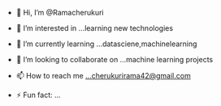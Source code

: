 - 👋 Hi, I’m @Ramacherukuri
- 👀 I’m interested in ...learning new technologies
- 🌱 I’m currently learning ...datasciene,machinelearning
- 💞️ I’m looking to collaborate on ...machine learning  projects
- 📫 How to reach me ...cherukurirama42@gmail.com

- ⚡ Fun fact: ...

<!---
Ramacherukuri42/Ramacherukuri42 is a ✨ special ✨ repository because its `README.md` (this file) appears on your GitHub profile.
You can click the Preview link to take a look at your changes.
--->

